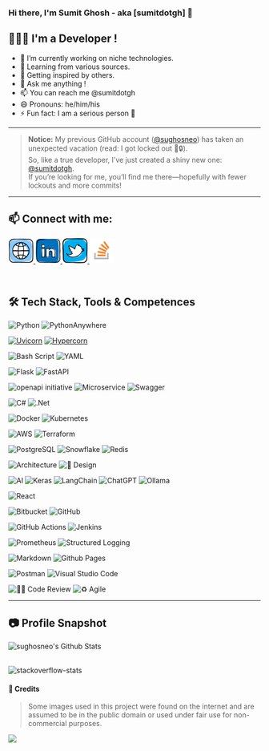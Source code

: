 ### Hi there, I'm Sumit Ghosh - aka [sumitdotgh] 👋

## 👨🏻‍💻 I'm a Developer !

- 🔭 I’m currently working on niche technologies.
- 🌱 Learning from various sources.
- 👯 Getting inspired by others.
- 💬 Ask me anything !
- 📫 You can reach me @sumitdotgh
- 😄 Pronouns: he/him/his
- ⚡ Fun fact: I am a serious person 🤣

---

> **Notice:** 
> My previous GitHub account ([@sughosneo](https://github.com/sughosneo)) has taken an unexpected vacation (read: I got locked out 🚪🔒).  
> So, like a true developer, I’ve just created a shiny new one: [@sumitdotgh](https://github.com/sumitdotgh).  
> If you’re looking for me, you’ll find me there—hopefully with fewer lockouts and more commits!

---

## 📫 Connect with me:

<p align="left">
<a href="https://sughosneo.github.io/blogs/">
  <img height="50" src="images/blog.png"/>
</a>
<a href="https://www.linkedin.com/in/sumitgh07/">
  <img height="50" src="images/linked-in.png"/>
</a>
<a href="https://twitter.com/sumitgh07">
  <img height="50" src="images/twitter.png"/>
</a>
<a href="https://stackoverflow.com/users/7780215/sumit-ghosh">
  <img height="50" src="images/stack-overflow.png"/>
</a>
</p>

<br />

## 🛠️ Tech Stack, Tools & Competences

![Python](https://img.shields.io/badge/python-3670A0?style=for-the-badge&logo=python&logoColor=ffdd54)
![PythonAnywhere](https://img.shields.io/badge/pythonanywhere-%232F9FD7.svg?style=for-the-badge&logo=pythonanywhere&logoColor=151515)

[![Uvicorn](https://img.shields.io/badge/Uvicorn-ASGI-blue?logo=python&logoColor=white&style=for-the-badge)](https://www.uvicorn.org/)
[![Hypercorn](https://img.shields.io/badge/Hypercorn-Quart-blue?logo=quart&style=for-the-badge)](https://pgjones.gitlab.io/hypercorn/)


![Bash Script](https://img.shields.io/badge/bash_script-%23121011.svg?style=for-the-badge&logo=gnu-bash&logoColor=white)
![YAML](https://img.shields.io/badge/yaml-%23ffffff.svg?style=for-the-badge&logo=yaml&logoColor=151515)


![Flask](https://img.shields.io/badge/flask-%23000.svg?style=for-the-badge&logo=flask&logoColor=white)
![FastAPI](https://img.shields.io/badge/FastAPI-009688?style=for-the-badge&logo=fastapi&logoColor=white)


![openapi initiative](https://img.shields.io/badge/openapiinitiative-%23000000.svg?style=for-the-badge&logo=openapiinitiative&logoColor=white)
![Microservice](https://img.shields.io/badge/Microservice-4CAF50?style=for-the-badge&logo=vercel&logoColor=white)
![Swagger](https://img.shields.io/badge/-Swagger-%23Clojure?style=for-the-badge&logo=swagger&logoColor=white)

![C#](https://img.shields.io/badge/c%23-%23239120.svg?style=for-the-badge&logo=csharp&logoColor=white)
![.Net](https://img.shields.io/badge/.NET-5C2D91?style=for-the-badge&logo=.net&logoColor=white)

![Docker](https://img.shields.io/badge/Docker-2496ED?style=for-the-badge&logo=docker&logoColor=white)
![Kubernetes](https://img.shields.io/badge/Kubernetes-326CE5?style=for-the-badge&logo=kubernetes&logoColor=white)

![AWS](https://img.shields.io/badge/AWS-%23FF9900.svg?style=for-the-badge&logo=amazon-aws&logoColor=white)
![Terraform](https://img.shields.io/badge/terraform-%235835CC.svg?style=for-the-badge&logo=terraform&logoColor=white)

![PostgreSQL](https://img.shields.io/badge/PostgreSQL-4169E1?style=for-the-badge&logo=postgresql&logoColor=white)
![Snowflake](https://img.shields.io/badge/Snowflake-56B9EB?style=for-the-badge&logo=snowflake&logoColor=white)
![Redis](https://img.shields.io/badge/Redis-FF4438.svg?style=for-the-badge&logo=Redis&logoColor=white)

![Architecture](https://img.shields.io/badge/Architecture-607D8B?style=for-the-badge&logo=codeforces&logoColor=white)
![🧠 Design](https://img.shields.io/badge/🧠%20Design-Solutioning%20-7952B3?style=for-the-badge)


![AI](https://img.shields.io/badge/AI-1E88E5?style=for-the-badge&logo=openai&logoColor=white)
![Keras](https://img.shields.io/badge/Keras-%23D00000.svg?style=for-the-badge&logo=Keras&logoColor=white)
![LangChain](https://img.shields.io/badge/LangChain-000000?style=for-the-badge&logo=langchain&logoColor=white)
![ChatGPT](https://img.shields.io/badge/chatGPT-74aa9c?style=for-the-badge&logo=openai&logoColor=white)
![Ollama](https://img.shields.io/badge/Ollama-000000.svg?style=for-the-badge&logo=Ollama&logoColor=white)


![React](https://img.shields.io/badge/react-%2320232a.svg?style=for-the-badge&logo=react&logoColor=%2361DAFB)

![Bitbucket](https://img.shields.io/badge/bitbucket-%230047B3.svg?style=for-the-badge&logo=bitbucket&logoColor=white)
![GitHub](https://img.shields.io/badge/github-%23121011.svg?style=for-the-badge&logo=github&logoColor=white)


![GitHub Actions](https://img.shields.io/badge/github%20actions-%232671E5.svg?style=for-the-badge&logo=githubactions&logoColor=white)
![Jenkins](https://img.shields.io/badge/jenkins-%232C5263.svg?style=for-the-badge&logo=jenkins&logoColor=white)

![Prometheus](https://img.shields.io/badge/Prometheus-E6522C?style=for-the-badge&logo=Prometheus&logoColor=white)
![Structured Logging](https://img.shields.io/badge/Structured%20Logging-JSON%20%7C%20Logstash-0A7E8C?logo=logstash&logoColor=white&style=flat)



![Markdown](https://img.shields.io/badge/markdown-%23000000.svg?style=for-the-badge&logo=markdown&logoColor=white)
![Github Pages](https://img.shields.io/badge/github%20pages-121013?style=for-the-badge&logo=github&logoColor=white)

![Postman](https://img.shields.io/badge/Postman-FF6C37?style=for-the-badge&logo=postman&logoColor=white)
![Visual Studio Code](https://img.shields.io/badge/Visual%20Studio%20Code-0078d7.svg?style=for-the-badge&logo=visual-studio-code&logoColor=white)


![🧑‍💻 Code Review](https://img.shields.io/badge/🧑‍💻%20Code%20Review-Peer%20Validated-blue?style=flat-square)
![♻️ Agile](https://img.shields.io/badge/♻️%20Agile-Iterative%20Development-0078D7?style=flat-square)


---------------------
## 📷  Profile Snapshot

<img align="left" alt="sughosneo's Github Stats" src="https://github-readme-stats.vercel.app/api?username=sughosneo&count_private=true&show_icons=true&hide_border=true">

<br />
<br />

![stackoverflow-stats](https://github-stackoverflow-readme.vercel.app/?userId=7780215)


#### 📎 Credits

> Some images used in this project were found on the internet and are assumed to be in the public domain or used under fair use for non-commercial purposes.

![](https://komarev.com/ghpvc/?username=sumitdotgh&color=green)
